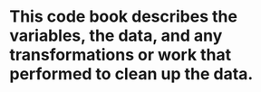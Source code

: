 # This code book describes the variables, the data, and any transformations or work that performed to clean up the data.
